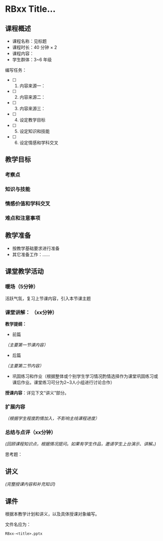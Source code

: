 # RBxx Title...

## 课程概述

- 课程名称：见标题
- 课程时长：40 分钟 × 2
- 课程内容：
- 学生群体：3~6 年级

编写任务：

- [ ] 1. 内容来源一：
- [ ] 2. 内容来源二：
- [ ] 3. 内容来源三：
- [ ] 4. 设定教学目标
- [ ] 5. 设定知识和技能
- [ ] 6. 设定情感和学科交叉

## 教学目标

### 考察点

### 知识与技能

### 情感价值和学科交叉

### 难点和注意事项

## 教学准备

- 按教学基础要求进行准备
- 其它准备工作：……

## 课堂教学活动


### 暖场（5分钟）

活跃气氛，复习上节课内容，引入本节课主题

### 课堂讲解： （xx分钟）

**教学提纲：**

- 前篇

*（主要第一节课内容）*
    
- 后篇

*（主要第二节内容）*

- 巩固练习和作业（根据整体或个别学生学习情况酌情选择作为课堂巩固练习或课后作业。课堂练习可分为2~3人小组进行讨论合作）

**授课内容**：详见下文“讲义”部分。
    
### 扩展内容 

*（根据学生程度酌情加入，不影响主线课程进度）*
    

### 总结与点评（xx分钟）

*(回顾课程知识点，根据情况提问。如果有学生作品，邀请学生上台演示、讲解。)*

思考题：

## 讲义 

*(完整授课内容和补充知识)*

## 课件

根据本教学计划和讲义，以及具体授课对象编写。

文件名应为：

`RBxx-<title>.pptx`

